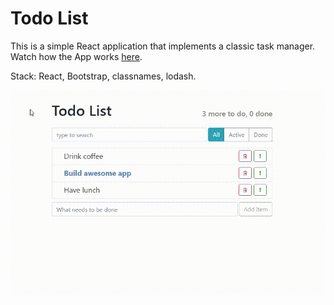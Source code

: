# Todo List

This is a simple React application that implements a classic task manager.
Watch how the App works [here](https://yumoshkin.github.io/todo-list).

Stack: React, Bootstrap, classnames, lodash.

![](todo-list.gif)
